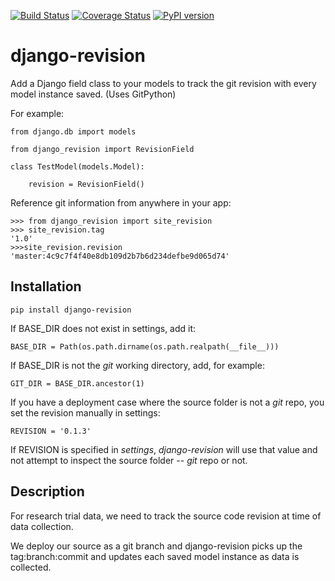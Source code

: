 [![Build Status](https://travis-ci.org/erikvw/django-revision.svg?branch=master)](https://travis-ci.org/erikvw/django-revision)
[![Coverage Status](https://coveralls.io/repos/erikvw/django-revision/badge.svg)](https://coveralls.io/r/erikvw/django-revision)
[![PyPI version](https://badge.fury.io/py/django_revision.svg)](http://badge.fury.io/py/django_revision)

# django-revision

Add a Django field class to your models to track the git revision with every model instance saved. (Uses GitPython)

For example:

    from django.db import models
    
    from django_revision import RevisionField
    
    class TestModel(models.Model):

        revision = RevisionField()

Reference git information from anywhere in your app:

    >>> from django_revision import site_revision
    >>> site_revision.tag
    '1.0'
    >>>site_revision.revision
    'master:4c9c7f4f40e8db109d2b7b6d234defbe9d065d74'
    

Installation
------------

    pip install django-revision

If BASE_DIR does not exist in settings, add it:

    BASE_DIR = Path(os.path.dirname(os.path.realpath(__file__)))

If BASE_DIR is not the _git_ working directory, add, for example:

    GIT_DIR = BASE_DIR.ancestor(1)
    
If you have a deployment case where the source folder is not a _git_ repo, you set the revision manually in settings:
	
	REVISION = '0.1.3'
	
If REVISION is specified in _settings_, _django-revision_ will use that value and not attempt to inspect the source folder -- _git_ repo or not. 

Description
-----------

For research trial data, we need to track the source code revision at time of data collection. 

We deploy our source as a git branch and django-revision picks up the tag:branch:commit and updates
each saved model instance as data is collected.
